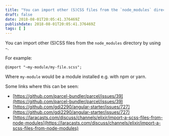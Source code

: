 ```yaml
---
title: "You can import other (S)CSS files from the `node_modules` directory by using `~`."
draft: false
date: 2018-08-01T20:05:41.376469Z
publishdate: 2018-08-01T20:05:41.376469Z
tags: [ ]
---
```

You can import other (S)CSS files from the `node_modules` directory by using `~`.

For example:

```
@import "~my-module/my-file.scss";
```

Where `my-module` would be a module installed e.g. with npm or yarn.

Some links where this can be seen:

- [https://github.com/parcel-bundler/parcel/issues/39](https://github.com/parcel-bundler/parcel/issues/39)
- [https://github.com/gdi2290/angular-starter/issues/727](https://github.com/gdi2290/angular-starter/issues/727)
- [https://laracasts.com/discuss/channels/elixir/import-a-scss-files-from-node-modules](https://laracasts.com/discuss/channels/elixir/import-a-scss-files-from-node-modules)
    